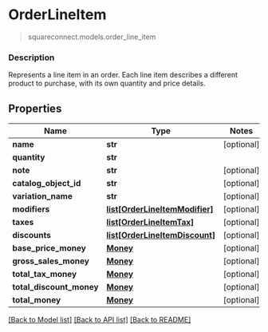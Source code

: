 # OrderLineItem
> squareconnect.models.order_line_item

### Description

Represents a line item in an order. Each line item describes a different product to purchase, with its own quantity and price details.

## Properties
Name | Type | Notes
------------ | ------------- | -------------
**name** | **str** | [optional] 
**quantity** | **str** | 
**note** | **str** | [optional] 
**catalog_object_id** | **str** | [optional] 
**variation_name** | **str** | [optional] 
**modifiers** | [**list[OrderLineItemModifier]**](OrderLineItemModifier.md) | [optional] 
**taxes** | [**list[OrderLineItemTax]**](OrderLineItemTax.md) | [optional] 
**discounts** | [**list[OrderLineItemDiscount]**](OrderLineItemDiscount.md) | [optional] 
**base_price_money** | [**Money**](Money.md) | [optional] 
**gross_sales_money** | [**Money**](Money.md) | [optional] 
**total_tax_money** | [**Money**](Money.md) | [optional] 
**total_discount_money** | [**Money**](Money.md) | [optional] 
**total_money** | [**Money**](Money.md) | [optional] 

[[Back to Model list]](../README.md#documentation-for-models) [[Back to API list]](../README.md#documentation-for-api-endpoints) [[Back to README]](../README.md)


